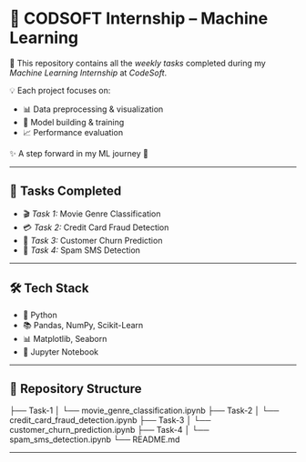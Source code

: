 # 🌟 CODSOFT Internship – Machine Learning  

📂 This repository contains all the *weekly tasks* completed during my *Machine Learning Internship* at *CodeSoft*.  

💡 Each project focuses on:  
- 📊 Data preprocessing & visualization  
- 🤖 Model building & training  
- 📈 Performance evaluation  

✨ A step forward in my ML journey 🚀  

---

## 📝 Tasks Completed  

- 🎬 *Task 1:* Movie Genre Classification  
- 💳 *Task 2:* Credit Card Fraud Detection  
- 👥 *Task 3:* Customer Churn Prediction  
- 📩 *Task 4:* Spam SMS Detection  

---

## 🛠 Tech Stack  

- 🐍 Python  
- 📚 Pandas, NumPy, Scikit-Learn  
- 📊 Matplotlib, Seaborn  
- 📝 Jupyter Notebook  

---

## 📂 Repository Structure

├── Task-1 │   └── movie_genre_classification.ipynb ├── Task-2 │   └── credit_card_fraud_detection.ipynb ├── Task-3 │   └── customer_churn_prediction.ipynb ├── Task-4 │   └── spam_sms_detection.ipynb └── README.md

---

